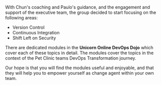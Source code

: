 
With Chun's coaching and Paulo's guidance, and the engagement and support of the executive team, the group decided to start focusing on the following areas:

- Version Control  
- Continuous Integration  
- Shift Left on Security  

There are dedicated modules in the **Unicorn Online DevOps Dojo** which cover each of these topics in detail. The modules cover the topics in the context of the Pet Clinic teams DevOps Transformation journey.  

Our hope is that you will find the modules useful and enjoyable, and that they will help you to empower yourself as change agent within your own team.  
